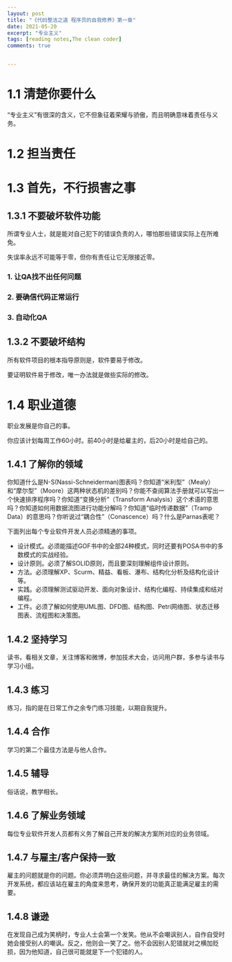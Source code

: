 ```yaml
---
layout: post
title: "《代码整洁之道 程序员的自我修养》第一章"
date: 2021-05-20
excerpt: "专业主义"
tags: [reading notes,The clean coder]
comments: true


---
```


# 1.1 清楚你要什么

“专业主义”有很深的含义，它不但象征着荣耀与骄傲，而且明确意味着责任与义务。

# 1.2 担当责任

# 1.3 首先，不行损害之事

## 1.3.1 不要破坏软件功能

所谓专业人士，就是能对自己犯下的错误负责的人，哪怕那些错误实际上在所难免。

失误率永远不可能等于零，但你有责任让它无限接近零。

### 1. 让QA找不出任何问题

### 2. 要确信代码正常运行

### 3. 自动化QA

## 1.3.2 不要破坏结构

所有软件项目的根本指导原则是，软件要易于修改。

要证明软件易于修改，唯一办法就是做些实际的修改。

# 1.4 职业道德

职业发展是你自己的事。

你应该计划每周工作60小时。前40小时是给雇主的，后20小时是给自己的。

## 1.4.1 了解你的领域



你知道什么是N-S(Nassi-Schneiderman)图表吗？你知道“米利型”（Mealy）和“摩尔型”（Moore）这两种状态机的差别吗？你能不查阅算法手册就可以写出一个快速排序程序吗？你知道“变换分析”（Transform Analysis）这个术语的意思吗？你知道如何用数据流图进行功能分解吗？你知道“临时传递数据”（Tramp Data）的意思吗？你听说过“耦合性”（Conascence）吗？什么是Parnas表呢？

下面列出每个专业软件开发人员必须精通的事项。

- 设计模式。必须能描述GOF书中的全部24种模式，同时还要有POSA书中的多数模式的实战经验。
- 设计原则。必须了解SOLID原则，而且要深刻理解组件设计原则。
- 方法。必须理解XP、Scurm、精益、看板、瀑布、结构化分析及结构化设计等。
- 实践。必须理解测试驱动开发、面向对象设计、结构化编程、持续集成和结对编程。
- 工件。必须了解如何使用UML图、DFD图、结构图、Petri网络图、状态迁移图表、流程图和决策图。

## 1.4.2 坚持学习

读书，看相关文章，关注博客和微博，参加技术大会，访问用户群，多参与读书与学习小组。

## 1.4.3 练习

练习，指的是在日常工作之余专门练习技能，以期自我提升。

## 1.4.4 合作

学习的第二个最佳方法是与他人合作。

## 1.4.5 辅导

俗话说，教学相长。

## 1.4.6 了解业务领域

每位专业软件开发人员都有义务了解自己开发的解决方案所对应的业务领域。

## 1.4.7 与雇主/客户保持一致

雇主的问题就是你的问题。你必须弄明白这些问题，并寻求最佳的解决方案。每次开发系统，都应该站在雇主的角度来思考，确保开发的功能真正能满足雇主的需要。

## 1.4.8 谦逊

在发现自己成为笑柄时，专业人士会第一个发笑。他从不会嘲讽别人，自作自受时她会接受别人的嘲讽。反之，他则会一笑了之。他不会因别人犯错就对之横加贬损，因为他知道，自己很可能就是下一个犯错的人。